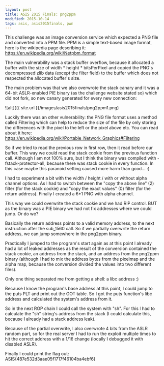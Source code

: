 ```yaml
---
layout: post
title: ASIS 2015 Finals: png2ppm
modified: 2015-10-14
tags: asis, asis2015finals, pwn
---
```


This challenge was an image conversion service which expected a PNG file and converted into a PPM file. PPM is a simple text-based image format, here is the wikipedia page describing it: https://en.wikipedia.org/wiki/Netpbm_format

The main vulnerability was a stack buffer overflow, because it allocated a buffer with the size of width * height * bitsPerPixel and copied the PNG's decompressed zlib data (except the filter field) to the buffer which does not respected the allocated buffer's size.

The main problem was that we also overwrote the stack canary and it was a 64-bit ASLR-enabled PIE binary (as the challenge website stated so) which did not fork, so new canary generated for every new connection:

![alt]({{ site.url }}/images/asis2015finals/png2ppm1.png)

Luckily there was an other vulnerability: the PNG file format uses a method called Filtering which can help to reduce the size of the file by only storing the differences with the pixel to the left or the pixel above etc. You can read about it here: https://en.wikipedia.org/wiki/Portable_Network_Graphics#Filtering

So if we tried to read the previous row in first row, then it read before our buffer. This way we could read the stack cookie from the previous function call. Although I am not 100% sure, but I think the binary was compiled with -fstack-protector-all, because there was stack cookie in every function. In this case maybe this paranoid setting caused more harm than good... :)

I had to experiment a bit with the width / height / with or without alpha channel options. As I had to switch between the "copy the above line" (2) filter (for the stack cookie) and "copy the exact values" (0) filter (for the return address). Finally I created a 6*1 PNG with alpha channel.

This way we could overwrite the stack cookie and we had RIP control. BUT as the binary was a PIE binary we had not fix addresses where we could jump. Or do we?

Basically the return address points to a valid memory address, to the next instruction after the sub_1560 call. So if we partially overwrite the return address, we can jump somewhere in the png2ppm binary.

Practically I jumped to the program's start again as at this point I already had a lot of leaked addresses as the result of the conversion contained the stack cookie, an address from the stack, and an address from the png2ppm binary (although I had to mix the address bytes from the pixelmap and the alpha map, because the conversion divided the values into two different files).

Only one thing separated me from getting a shell: a libc address :)

Because I know the program's base address at this point, I could jump to the puts PLT and print out the GOT table. So I got the puts function's libc address and calculated the system's address from it.

So in the next ROP chain I could call the system with "sh". For this I had to calculate the "sh" string's address from the stack (I could calculate this, because I already had a stack address leak).

Because of the partial overwrite, I also overwrote 4 bits from the ASLR random part, so for the real server I had to run the exploit multiple times to hit the correct address with a 1/16 change (locally I debugged it with disabled ASLR).

Finally I could print the flag out: ASIS{487e532d3aae05f1717f46104ba4ebf6}